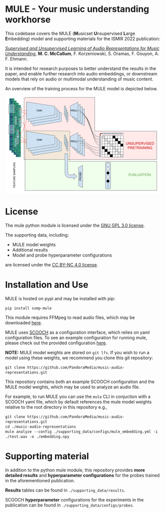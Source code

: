# MULE - Your music understanding workhorse

This codebase covers the MULE (**M**usicset **U**nsupervised **L**arge **E**mbedding) model and supporting materials for the ISMIR 2022 publication:

[*Supervised and Unsupervised Learning of Audio Representations for Music Understanding*](https://arxiv.org/abs/2210.03799), **M. C. McCallum**, F. Korzeniowski, S. Oramas, F. Gouyon, A. F. Ehmann.

It is intended for research purposes to better understand the results in the paper, and enable further research into audio embeddings, or downstream models that rely on audio or multimodal understanding of music content.

An overview of the training process for the MULE model is depicted below.

![MULE model](/img/MULEDiagram.png?raw=true)

# License

The mule python module is licensed under the [GNU GPL 3.0 license](https://www.gnu.org/licenses/gpl-3.0.en.html).

The supporting data, including:

 - MULE model weights
 - Additional results
 - Model and probe hyperparameter configurations

are licensed under the [CC BY-NC 4.0 license](https://creativecommons.org/licenses/by-nc/4.0/legalcode).

# Installation and Use

MULE is hosted on pypi and may be installed with pip:

```
pip install sxmp-mule
```

This module requires FFMpeg to read audio files, which may be downloaded [here](https://ffmpeg.org/download.html).

MULE uses [SCOOCH](https://github.com/PandoraMedia/scooch) as a configuration interface, which relies on yaml configuration files. To see an example configuration for running mule, please check out the provided configuration [here](/supporting_data/configs/mule_embedding.yml).

**NOTE:** MULE model weights are stored on `git lfs`. If you wish to run a model using these weights, we recommend you clone this git repository:

```
git clone https://github.com/PandoraMedia/music-audio-representations.git
```

This repository contains both an example SCOOCH configuration and the MULE model weights, which may be used to analyze an audio file.

For example, to run MULE you can use the `mule` CLI in conjuction with a SCOOCH yaml file, which by default references the mule model weights relative to the root directory in this repository e.g.,

```
git clone https://github.com/PandoraMedia/music-audio-representations.git
cd ./music-audio-representations
mule analyze --config ./supporting_data/configs/mule_embedding.yml -i ./test.wav -o ./embedding.npy
```

# Supporting material

In addition to the python mule module, this repository provides **more detailed results** and **hyperparameter configurations** for the probes trained in the aforementioned publication.

**Results** tables can be found in `./supporting_data/results`.

SCOOCH **hyperparameter** configurations for the experiments in the publication can be found in `./supporting_data/configs/probes`.
